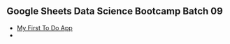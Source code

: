 ## Google Sheets Data Science Bootcamp Batch 09

- [My First To Do App](https://docs.google.com/spreadsheets/d/1oT7VaAWTepcQFJEFZD3hmOJq53twgmB2jbIDEuHN1dU/edit#gid=795407181)
- 
